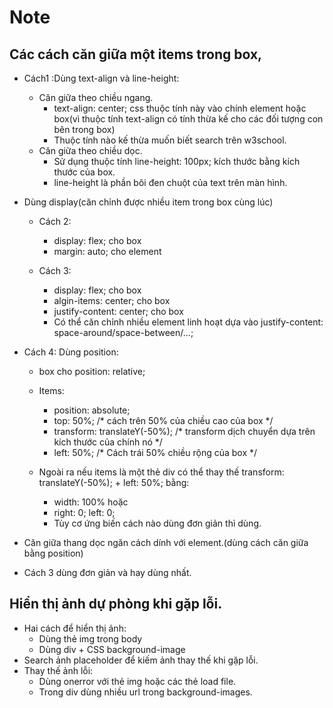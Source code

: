 # Note
## Các cách căn giữa một items trong box,
+  Cách1 :Dùng text-align và line-height:
    + Căn giữa theo chiều ngang.
        + text-align: center; css thuộc tính này vào chính element hoặc box(vì thuộc tính text-align có tính thừa kế cho các đối tượng con bên trong box)
        + Thuộc tính nào kế thừa muốn biết search trên w3school.
    + Căn giữa theo chiều dọc.
        + Sử dụng thuộc tính line-height: 100px; kích thước bằng kích thước của box.
        + line-height là phần bôi đen chuột của text trên màn hình.

+ Dùng display(căn chỉnh được nhiều item trong box cùng lúc)
    + Cách 2:
        + display: flex; cho box 
        + margin: auto; cho element

    + Cách 3:
        + display: flex; cho box
        + algin-items: center; cho box
        + justify-content: center;  cho box
        + Có thể căn chỉnh nhiều element linh hoạt dựa vào justify-content: space-around/space-between/...;

+ Cách 4: Dùng position:
    + box cho position: relative;
    + Items:
        + position: absolute;
        + top: 50%; /* cách trên 50% của chiều cao của box */      
        + transform: translateY(-50%); /* transform dịch chuyển dựa trên kích thước của chính nó */      
        + left: 50%; /* Cách trái 50% chiều rộng của box */

    + Ngoài ra nếu items là một thẻ div có thể  thay thế  transform: translateY(-50%); + left: 50%; bằng:
        + width: 100% hoặc
        + right: 0; left: 0;
        + Tùy cơ ứng biến cách nào dùng đơn giản thì dùng.

        
+ Căn giữa thang dọc ngăn cách dính với element.(dùng cách căn giữa bằng position)

+ Cách 3 dùng đơn giản và hay dùng nhất.

## Hiển thị ảnh dự phòng khi gặp lỗi. 
+ Hai cách để hiển thị ảnh:
    + Dùng thẻ img trong body
    + Dùng div + CSS background-image
+ Search ảnh placeholder để kiếm ảnh thay thế khi gặp lỗi.
+ Thay thế ảnh lỗi:
    + Dùng onerror với thẻ img hoặc các thẻ load file.
    + Trong div dùng nhiều url trong background-images.